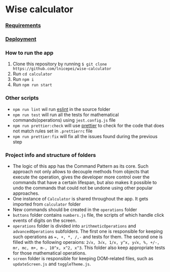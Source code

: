 # Wise calculator

### [Requirements](https://docs.google.com/document/d/1j8DnTnRSNoRBdYtKu3Rgk1STLso4X5Rev2-oEyxMsK8/edit)
### [Deployment](https://lnicepei.github.io/wise-calculator)

### How to run the app

1. Clone this repository by running `$ git clone https://github.com/lnicepei/wise-calculator`
2. Run `cd calculator`
3. Run `npm i`
4. Run `npm run start`

### Other scripts

* `npm run lint` wil run [eslint](https://eslint.org/) in the source folder
* `npm run test` will run all the tests for mathematical commands(operations) using `jest.config.js` file
* `npm run prettier:check` will use [prettier](https://prettier.io/) to check for the code that does not match rules set in `.prettierrc` file
* `npm run prettier:fix` will fix all the issues found during the previous step

### Project info and structure of folders

* The logic of this app has the Command Pattern as its core. Such approach not only allows to decouple methods from objects that execute the operation, gives the developer more control over the commands that have a certain lifespan, but also makes it possible to undo the commands that could not be undone using other popular approaches.
* One instance of `Calculator` is shared throughout the app. It gets imported from `calculator` folder
* New commands should be created in the `operations` folder
* `buttons` folder contains `numbers.js` file, the scripts of which handle click events of digits on the screen.
* `operations` folder is divided into `arithmeticOperations` and `advancedOperations` subfolders. The first one is responsible for keeping such operations as `=, +, *, /,-` and tests for them. The second one is filled with the following operaions: `2√x, 3√x, 1/x, y^x, y√x, %, +/-, mr, mc, m+, m-, 10^x, x^2, x^3`. This folder also keep appropriate tests for those mathematical operations.
* `screen` folder is responsible for keeping DOM-related files, such as `updateScreen.js` and `toggleTheme.js`. 
